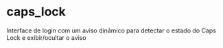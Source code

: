 # caps_lock
Interface de login com um aviso dinâmico para detectar o estado do Caps Lock e exibir/ocultar o aviso
